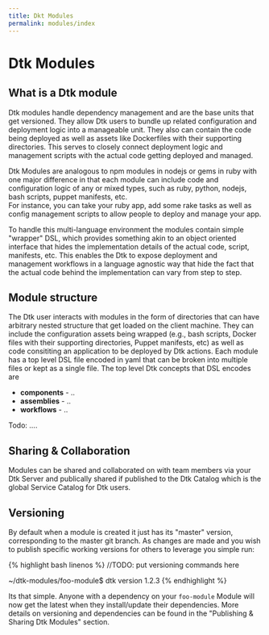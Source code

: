 ```yaml
---
title: Dkt Modules
permalink: modules/index
---
```


# Dtk Modules

## What is a Dtk module

Dtk modules handle dependency management and are the base units that get versioned. They allow Dtk users to bundle up related configuration and deployment logic into a manageable unit. They also can contain the code being deployed as well as assets like Dockerfiles with their supporting directories. This serves to closely connect deployment logic and management scripts with the actual code getting deployed and managed.

Dtk Modules are analogous to npm modules in nodejs or gems in ruby with one major difference in that each module can include code and configuration logic of any or mixed types, such as ruby, python, nodejs, bash scripts, puppet manifests, etc.  
For instance, you can take your ruby app, add some rake tasks as well as config management scripts to allow people to deploy and manage your app. 

To handle this multi-language environment the modules contain simple "wrapper" DSL, which provides something akin to an object oriented interface that hides the implementation details of the actual code, script, manifests, etc.  This enables the Dtk to expose deployment and management workflows in a language agnostic way that hide the fact that the actual code behind the implementation can vary from step to step.

## Module structure

The Dtk user interacts with modules in the form of directories that can have arbitrary nested structure that get loaded on the client machine. They can include the configuration assets being wrapped (e.g., bash scripts, Docker files with their supporting directories, Puppet manifests, etc) as well as code consititing an application to be deployed by Dtk actions. Each module has a top level DSL file encoded in yaml that can be broken into multiple files or kept as a single file. The top level Dtk concepts that DSL encodes are
* **components** - ..
* **assemblies** - ..
* **workflows** - ..   

Todo: ....

## Sharing & Collaboration

Modules can be shared and collaborated on with team members via your Dtk Server and publically shared if published to the Dtk Catalog which is the global Service Catalog for Dtk users.


## Versioning

By default when a module is created it just has its "master" version, corresponding to the master git branch.  As changes are made and you wish to publish specific working versions for others to leverage you simple run:

{% highlight bash linenos %}
//TODO: put versioning commands here

~/dtk-modules/foo-module$ dtk version 1.2.3
{% endhighlight %}

Its that simple.  Anyone with a dependency on your `foo-module` Module will now get the latest when they install/update their dependencies.  More details on versioning and dependencies can be found in the "Publishing & Sharing Dtk Modules" section.
